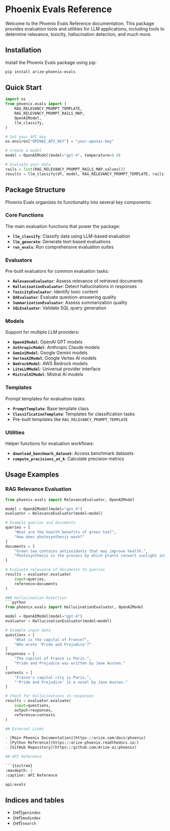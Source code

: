 # Phoenix Evals Reference

Welcome to the Phoenix Evals Reference documentation. This package provides evaluation tools and utilities for LLM applications, including tools to determine relevance, toxicity, hallucination detection, and much more.

## Installation

Install the Phoenix Evals package using pip:

```bash
pip install arize-phoenix-evals
```

## Quick Start

```python
import os
from phoenix.evals import (
    RAG_RELEVANCY_PROMPT_TEMPLATE,
    RAG_RELEVANCY_PROMPT_RAILS_MAP,
    OpenAIModel,
    llm_classify,
)

# Set your API key
os.environ["OPENAI_API_KEY"] = "your-openai-key"

# Create a model
model = OpenAIModel(model="gpt-4", temperature=0.0)

# Evaluate your data
rails = list(RAG_RELEVANCY_PROMPT_RAILS_MAP.values())
results = llm_classify(df, model, RAG_RELEVANCY_PROMPT_TEMPLATE, rails)
```

## Package Structure

Phoenix Evals organizes its functionality into several key components:

### Core Functions
The main evaluation functions that power the package:
- **`llm_classify`**: Classify data using LLM-based evaluation
- **`llm_generate`**: Generate text-based evaluations
- **`run_evals`**: Run comprehensive evaluation suites

### Evaluators
Pre-built evaluators for common evaluation tasks:
- **`RelevanceEvaluator`**: Assess relevance of retrieved documents
- **`HallucinationEvaluator`**: Detect hallucinations in responses
- **`ToxicityEvaluator`**: Identify toxic content
- **`QAEvaluator`**: Evaluate question-answering quality
- **`SummarizationEvaluator`**: Assess summarization quality
- **`SQLEvaluator`**: Validate SQL query generation

### Models
Support for multiple LLM providers:
- **`OpenAIModel`**: OpenAI GPT models
- **`AnthropicModel`**: Anthropic Claude models
- **`GeminiModel`**: Google Gemini models
- **`VertexAIModel`**: Google Vertex AI models
- **`BedrockModel`**: AWS Bedrock models
- **`LiteLLMModel`**: Universal provider interface
- **`MistralAIModel`**: Mistral AI models

### Templates
Prompt templates for evaluation tasks:
- **`PromptTemplate`**: Base template class
- **`ClassificationTemplate`**: Templates for classification tasks
- Pre-built templates like `RAG_RELEVANCY_PROMPT_TEMPLATE`

### Utilities
Helper functions for evaluation workflows:
- **`download_benchmark_dataset`**: Access benchmark datasets
- **`compute_precisions_at_k`**: Calculate precision metrics

## Usage Examples

### RAG Relevance Evaluation
```python
from phoenix.evals import RelevanceEvaluator, OpenAIModel

model = OpenAIModel(model="gpt-4")
evaluator = RelevanceEvaluator(model=model)

# Example queries and documents
queries = [
    "What are the health benefits of green tea?",
    "How does photosynthesis work?"
]
documents = [
    "Green tea contains antioxidants that may improve health.",
    "Photosynthesis is the process by which plants convert sunlight into energy."
]

# Evaluate relevance of documents to queries
results = evaluator.evaluate(
    input=queries,
    reference=documents
)

### Hallucination Detection
```python
from phoenix.evals import HallucinationEvaluator, OpenAIModel

model = OpenAIModel(model="gpt-4")
evaluator = HallucinationEvaluator(model=model)

# Example input data
questions = [
    "What is the capital of France?",
    "Who wrote 'Pride and Prejudice'?"
]
responses = [
    "The capital of France is Paris.",
    "Pride and Prejudice was written by Jane Austen."
]
contexts = [
    "France's capital city is Paris.",
    "'Pride and Prejudice' is a novel by Jane Austen."
]

# Check for hallucinations in responses
results = evaluator.evaluate(
    input=questions,
    output=responses,
    reference=contexts
)

## External Links

- [Main Phoenix Documentation](https://arize.com/docs/phoenix)
- [Python Reference](https://arize-phoenix.readthedocs.io/)
- [GitHub Repository](https://github.com/Arize-ai/phoenix)

## API Reference

```{toctree}
:maxdepth: 2
:caption: API Reference

api/evals
```

## Indices and tables

- {ref}`genindex`
- {ref}`modindex`
- {ref}`search` 